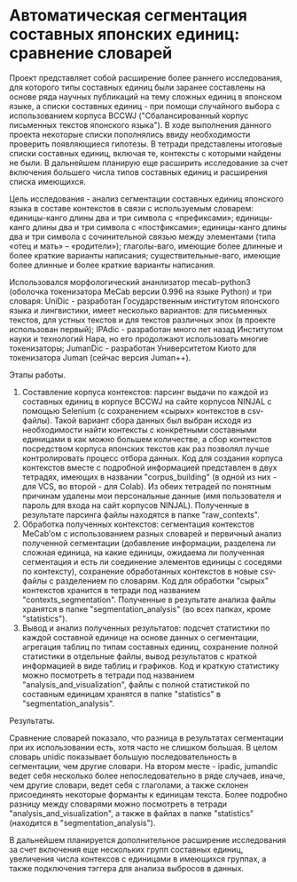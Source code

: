 # Автоматическая сегментация составных японских единиц: сравнение словарей

Проект представляет собой расширение более раннего исследования, для которого типы составных единиц были заранее составлены на основе ряда научных публикаций на тему сложных единиц в японском языке, а списки составных единиц - при помощи случайного выбора с использованием корпуса BCCWJ ("Сбалансированный корпус письменных текстов японского языка"). В ходе выполнения данного проекта некоторые списки пополнялись ввиду необходимости проверить появляющиеся гипотезы. В тетради представлены итоговые списки составных единиц, включая те, контексты с которыми найдены не были. В дальнейшем планирую еще расширить исследование за счет включения большего числа типов составных единиц и расширения списка имеющихся.

Цель исследования - анализ сегментации составных единиц японского языка в составе контекстов в связи с используемым словарем:
единицы-канго длины два и три символа с «префиксами»;
единицы-канго длины два и три символа с «постфиксами»;
единицы-канго длины два и три символа с сочинительной связью между элементами (типа «отец и мать» – «родители»);
глаголы-ваго, имеющие более длинные и более краткие варианты написания;
существительные-ваго, имеющие более длинные и более краткие варианты написания.

Использовался морфологический ананлизатор mecab-python3 (оболочка токенизатора MeCab версии 0.996 на языке Python) и три словаря:
UniDic - разработан Государственным институтом японского языка и лингвистики, имеет несколько вариантов: для письменных текстов, для устных текстов	и для текстов различных эпох (в проекте использован первый);
IPAdic - разработан много лет назад Институтом науки и технологий Нара, но его продолжают использовать многие токенизаторы;
JumanDic - разработан Университетом Киото для токенизатора Juman (сейчас версия Juman++).


Этапы работы.

1. Составление корпуса контекстов: парсинг выдачи по каждой из составных единиц в корпусе BCCWJ на сайте корпусов NINJAL с помощью Selenium (с сохранением «сырых» контекстов в csv-файлы). Такой вариант сбора данных был выбран исходя из необходимости найти контексты с конкретными составными единицами в как можно большем количестве, а сбор контекстов посредством корпуса японских текстов как раз позволял лучше контролировать процесс отбора данных. Код для создания корпуса контекстов вместе с подробной информацией представлен в двух тетрадях, имеющих в названии "corpus_building" (в одной из них - для VCS, во второй - для Colab). Из обеих тетрадей по понятным причинам удалены мои персональные данные (имя пользователя и пароль для входа на сайт корпусов NINJAL). Полученные в результате парсинга файлы находятся в папке "raw_contexts".
2. Обработка полученных контекстов: сегментация контекстов MeCab’ом с использованием разных словарей и первичный анализ полученной сегментации (добавление информации, разделена ли сложная единица, на какие единицы, ожидаема ли полученная сегментация и есть ли соединение элементов единицы с соседями по контексту), сохранение обработанных контекстов в новые csv-файлы с разделением по словарям. Код для обработки "сырых" контекстов хранится в тетради под названием "contexts_segmentation". Полученные в результате анализа файлы хранятся в папке "segmentation_analysis" (во всех папках, кроме "statistics").
3. Вывод и анализ полученных результатов: подсчет статистики по каждой составной единице на основе данных о сегментации, агрегация таблиц по типам составных единиц, сохранение полной статистики в отдельные файлы, вывод результатов с краткой информацией в виде таблиц и графиков. Код и краткую статистику можно посмотреть в тетради под названием "analysis_and_visualization", файлы с полной статистикой по составным единицам хранятся в папке "statistics" в "segmentation_analysis".


Результаты.

Сравнение словарей показало, что разница в результатах сегментации при их использовании есть, хотя часто не слишком большая. В целом словарь unidic показывает большую последовательность в сегментации, чем другие словари. На втором месте - ipadic, jumandic ведет себя несколько более непоследовательно в ряде случаев, иначе, чем другие словари, ведет себя с глаголами, а также склонен присоединять некоторые форманты к единицам текста. Более подробно разницу между словарями можно посмотреть в тетради "analysis_and_visualization", а также в файлах в папке "statistics" (находится в "segmentation_analysis").

В дальнейшем планируется дополнительное расширение исследования за счет включения еще нескольких групп составных единиц, увеличения числа контексов с единицами в имеющихся группах, а также подключения тэггера для анализа выбросов в данных.
